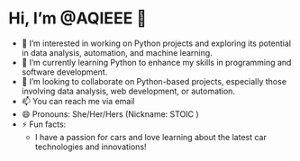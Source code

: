 # Hi, I’m @AQIEEE 👋

- 👀 I’m interested in working on Python projects and exploring its potential in data analysis, automation, and machine learning.
- 🌱 I’m currently learning Python to enhance my skills in programming and software development.
- 💞️ I’m looking to collaborate on Python-based projects, especially those involving data analysis, web development, or automation.
- 📫 You can reach me via email
- 😄 Pronouns: She/Her/Hers (Nickname: STOIC )
- ⚡ Fun facts: 
  - I have a passion for cars and love learning about the latest car technologies and innovations!
